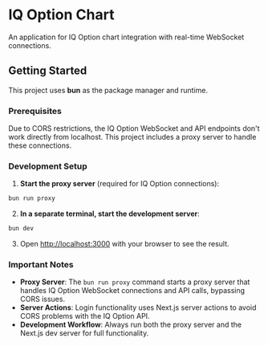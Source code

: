 # IQ Option Chart

An application for IQ Option chart integration with real-time WebSocket connections.

## Getting Started

This project uses **bun** as the package manager and runtime.

### Prerequisites

Due to CORS restrictions, the IQ Option WebSocket and API endpoints don't work directly from localhost. This project includes a proxy server to handle these connections.

### Development Setup

1. **Start the proxy server** (required for IQ Option connections):

```bash
bun run proxy
```

2. **In a separate terminal, start the development server**:

```bash
bun dev
```

3. Open [http://localhost:3000](http://localhost:3000) with your browser to see the result.

### Important Notes

- **Proxy Server**: The `bun run proxy` command starts a proxy server that handles IQ Option WebSocket connections and API calls, bypassing CORS issues.
- **Server Actions**: Login functionality uses Next.js server actions to avoid CORS problems with the IQ Option API.
- **Development Workflow**: Always run both the proxy server and the Next.js dev server for full functionality.
